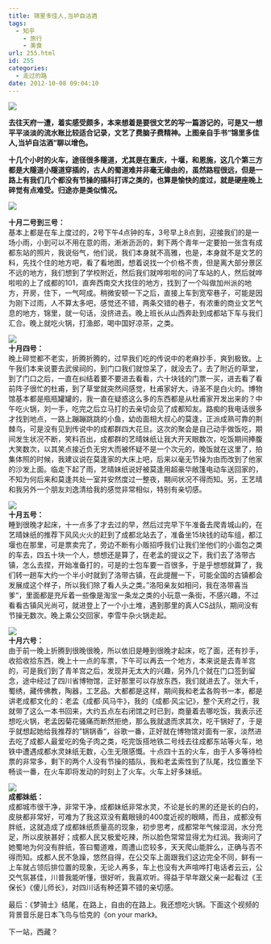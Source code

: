 ```yaml
---
title: 锦里多佳人,当垆自沽酒
tags:
  - 知乎
	- 旅行
	- 美食
url: 255.html
id: 255
categories:
  - 走过的路
date: 2012-10-08 09:04:10
---
```


![](/images/chengdu6.jpg)

**去往天府一遭，着实感受颇多，本来想着是要很文艺的写一篇游记的，可是又一想平平淡淡的流水账比较适合记录，文艺了费脑子费精神。上图亲自手书“锦里多佳人,当垆自沽酒”聊以增色。**

**十几个小时的火车，途径很多隧道，尤其是在重庆，十堰，和恩施，这几个第三方都是大隧道小隧道穿插的，古人的蜀道难并非毫无缘由的，虽然路程很远，但是一路上有我们几个都没有节操的插科打诨之类的，也算是愉快的度过，就是硬座晚上碎觉有点难受。归途亦是类似情况。**

![](/images/chengdu1.jpg)

**十月二号到三号：**  
基本上都是在车上度过的，2号下午4点钟的车，3号早上8点到，迎接我们的是一场小雨，小到可以不用在意的雨，淅淅沥沥的，剩下两个青年一定要拍一张含有成都东站的照片，我说俗气，他们说，我们本身就不高雅，也是，本身就不是文艺的料，先找个住的地方吧，看了看地图，想着说找一个价格不贵，但是离大部分景区不远的地方，我们想到了学校附近，然后我们就哗啦啦的问了车站的人，然后就哗啦啦的上了成都的101，直奔西南交大找住的地方，找到了一个叫做加州派的地方，开房，住下，一气呵成。稍微安顿一下之后，直接上车到宽窄巷子，可能是因为刚下过雨，人不算太多吧，感觉还不错，两条交错的巷子，有浓重的商业文艺气息的地方，锦里，就一句话，没挤进去。晚上班长从山西奔赴到成都站下车与我们汇合。晚上就吃火锅，打渔郎，喝中国好凉茶，之类。

![](/images/chengdu2.jpg)  
**十月四号：**  
晚上碎觉都不老实，折腾折腾的，过早我们吃的传说中的老麻抄手，爽到极致。上午我们本来说要去武侯祠的，到门口我们就惊呆了，就没去了。去了附近的草堂，到了门口之后，一直在纠结着要不要进去看看，六十块钱的门票一买，进去看了看前阵子很忙的杜甫，到了草堂就突然间感觉，杜甫家好大，诗圣不是白火的。博物馆基本都是瓶瓶罐罐的，我一直在疑惑这么多的东西都是从杜甫家开发出来的？中午吃火锅，刘一手，吃完之后立马打的去亲切会见了成都知友。路痴的我电话很多才找到地点，一路上蹦蹦跳跳的小鱼，幼齿面相大叔心的莫逢，正派成熟可靠的荆棘鸟，可是没有见到传说中的成都群四大花旦。这次的聚会是自己动手做饭吃，期间发生状况不断，笑料百出，成都群的艺晴妹纸让我大开天眼数次，吃饭期间捧腹大笑数次，以其笑点接近负无穷大而被怀疑不是一个次元的，晚饭就在这里了，拍集体照的时候，我建议说在莫逢家的大床上吧，后来以毫无节操为由而改到了他家的沙发上面。临走下起了雨，艺晴妹纸说好被莫逢用超豪华敞篷电动车送回家的，不知为何后来和莫逢共处一室并安然度过一整夜，期间状况不得而知。另，王艺晴和我另外一个朋友刘逸清给我的感觉非常相似，特别有亲切感。

![](/images/chengdu3.jpg)  
**十月五号：**  
睡到很晚才起床，十一点多了才去过的早，然后过完早下午准备去爬青城山的，在艺晴妹纸的推荐下风风火火的赶到了成都北站去了，准备坐15块钱的动车组，都江堰也在那里，可是票卖完了，旁边不断有小贩招呼我们让我们坐他们的小面包之类的车去，四五十块一个人，想想还是算了，在老孟的提议之下，我们去了洛带古镇，怎么去捏，开始准备打的，可是的士包车要一百很多，于是乎想想就算了，我们转一趟车大约一个半小时就到了洛带古镇，在此提醒一下，可能全国的古镇都会发展成这个样子，所以我们除了看人头之类。”洛阳亲友如相问，我在洛带喜当爹“，里面都是充斥着一些像是淘宝一条龙之类的小玩意一条街，不感兴趣，不过看看古镇风光尚可，就进登上了一个小土堆，遇到那里的真人CS战队，期间没有节操无数次。晚上乘公交回家，李雪牛杂火锅走起。

![](/images/chengdu4.jpg)  
**十月六号：**  
由于前一晚上折腾到很晚很晚，所以依旧是睡到很晚才起床，吃了面，还有抄手，收拾收拾东西，晚上十一点的车票，下午可以再去一个地方，本来说是去青羊宫的，可是我们到了青羊宫之后，发现并无太大的兴趣，另外几个就在门口签到留念，途中经过了四川省博物馆，正好那里可以存放东西，我们就进去了。张大千，蜀绣，藏传佛教，陶器，工艺品。大都都是这样，期间我和老孟各购书一本，都是讲老成都文化的：老孟《成都·风马牛》，我的《成都·风尘记》，整个天府之行，我就带了这么一本书回来，大约五点左右闭馆之时已到，商量着去哪吃饭，我表示还想吃火锅，老孟因菊花骚痛而断然拒绝，那么我就退而求其次，吃干锅好了，于是乎就想起她给我推荐的”锅锅香“，谷歌一番，正好就在博物馆对面有一家，淡然进去吃了成都人最爱吃的兔子肉之类，吃完饭搭地铁二号线去往成都东站等火车，地铁中遭遇成都水灵妹纸无数，心生无限感慨。十点四十五的火车，由于人多等待检票的非常多，剩下的两个人没有节操的插队，我和老孟索性到了队尾，找位置坐下畅谈一番，在火车即将发动的时刻上了火车。火车上好多妹纸。

![](/images/chengdu5.jpg)  
**成都妹纸：**  
成都城市很干净，非常干净，成都妹纸非常水灵，不论是长的黑的还是长的白的，皮肤都非常好，可难为了我这双没有戴眼镜的400度近视的眼睛，而且，成都没有胖纸，这就造成了成都妹纸质量高的现象，初步思考，成都常年气候湿润，水分充足，所以皮肤甚好；成都人民又极爱吃辣，所以脸色常常显得尤为红润。我询问了她蜀地为何没有胖纸，答曰蜀道难，周遭山峦较多，天天爬山能胖么，正确与否不得而知。成都人民不急躁，悠然自得，在公交车上面跟我们这边完全不同，鲜有一上车就占领后排位置的现象，无论人再多，车上也没有大声喧哗打电话者云云，公交气氛甚佳，川普我能听懂，很好听，我喜欢听。得益于早年跟父亲一起看过《王保长》《傻儿师长》，对四川话有种还算不错的亲切感。

最后：《梦骑士》结尾，在路上，自由的在路上。我还想吃火锅。下面这个视频的背景音乐是日本飞鸟与恰克的《on your mark》。

下一站，西藏？
